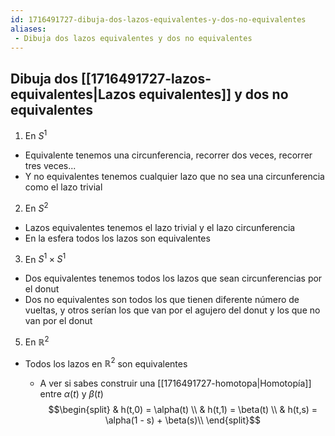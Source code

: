 ```yaml
---
id: 1716491727-dibuja-dos-lazos-equivalentes-y-dos-no-equivalentes
aliases:
 - Dibuja dos lazos equivalentes y dos no equivalentes
---
```



## Dibuja dos [[1716491727-lazos-equivalentes|Lazos equivalentes]] y dos no equivalentes

1. En $S^1$ 

- Equivalente tenemos una circunferencia, recorrer dos veces, recorrer tres veces...
- Y no equivalentes tenemos cualquier lazo que no sea una circunferencia como el lazo trivial

2. En $S^2$

- Lazos equivalentes tenemos el lazo trivial y el lazo circunferencia
- En la esfera todos los lazos son equivalentes

3. En $S^1 \times S^1$

- Dos equivalentes tenemos todos los lazos que sean circunferencias por el donut
- Dos no equivalentes son todos los que tienen diferente número de vueltas, y otros serían los que van por el agujero del donut y los que no van por el donut

5. En $\mathbb{R}^2$

- Todos los lazos en $\mathbb{R}^2$ son equivalentes

	- A ver si sabes construir una [[1716491727-homotopa|Homotopía]] entre $\alpha(t)$ y $\beta(t)$
$$\begin{split}
	& h(t,0) = \alpha(t) \\
	& h(t,1) = \beta(t) \\
	& h(t,s) = \alpha(1 - s) + \beta(s)\\
\end{split}$$
